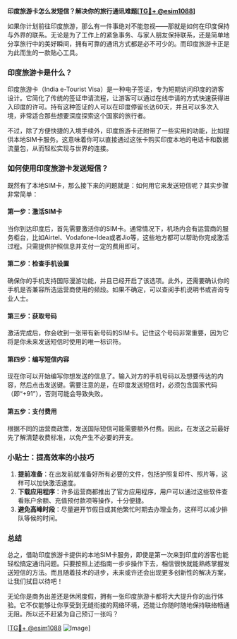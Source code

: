 **印度旅游卡怎么发短信？解决你的旅行通讯难题[[TG💪+ @esim1088](https://t.me/s/esim1088)]**

如果你计划前往印度旅游，那么有一件事绝对不能忽视——那就是如何在印度保持与外界的联系。无论是为了工作上的紧急事务、与家人朋友保持联系，还是简单地分享旅行中的美好瞬间，拥有可靠的通讯方式都是必不可少的。而印度旅游卡正是为此而生的一款贴心工具。

### 印度旅游卡是什么？

印度旅游卡（India e-Tourist Visa）是一种电子签证，专为短期访问印度的游客设计。它简化了传统的签证申请流程，让游客可以通过在线申请的方式快速获得进入印度的许可。持有这种签证的人可以在印度停留长达60天，并且可以多次入境，非常适合那些想要深度探索这个国家的旅行者。

不过，除了方便快捷的入境手续外，印度旅游卡还附带了一些实用的功能，比如提供本地SIM卡服务。这意味着你可以直接通过这张卡购买印度本地的电话卡和数据流量包，从而轻松实现与世界的连接。

### 如何使用印度旅游卡发送短信？

既然有了本地SIM卡，那么接下来的问题就是：如何用它来发送短信呢？其实步骤非常简单：

#### 第一步：激活SIM卡

当你到达印度后，首先需要激活你的SIM卡。通常情况下，机场内会有运营商的服务柜台，比如Airtel、Vodafone-Idea或者Jio等，这些地方都可以帮助你完成激活过程。只需提供护照信息并支付一定的费用即可。

#### 第二步：检查手机设置

确保你的手机支持国际漫游功能，并且已经开启了该选项。此外，还需要确认你的手机是否兼容所选运营商使用的频段。如果不确定，可以查阅手机说明书或咨询专业人士。

#### 第三步：获取号码

激活完成后，你会收到一张带有新号码的SIM卡。记住这个号码非常重要，因为它将是你未来发送短信时使用的唯一标识符。

#### 第四步：编写短信内容

现在你可以开始编写你想发送的信息了。输入对方的手机号码以及想要传达的内容，然后点击发送键。需要注意的是，在印度发送短信时，必须包含国家代码（即“+91”），否则可能会导致失败。

#### 第五步：支付费用

根据不同的运营商政策，发送国际短信可能需要额外付费。因此，在发送之前最好先了解清楚收费标准，以免产生不必要的开支。

### 小贴士：提高效率的小技巧

1. **提前准备**：在出发前就准备好所有必要的文件，包括护照复印件、照片等，这样可以加快激活速度。
2. **下载应用程序**：许多运营商都推出了官方应用程序，用户可以通过这些软件查看账户余额、充值预付款项等操作，十分便捷。
3. **避免高峰时段**：尽量避开节假日或其他繁忙时期去办理业务，这样可以减少排队等候的时间。

### 总结

总之，借助印度旅游卡提供的本地SIM卡服务，即使是第一次来到印度的游客也能轻松搞定通讯问题。只要按照上述指南一步步操作下去，相信很快就能熟练掌握发送短信的方法。而且随着技术的进步，未来或许还会出现更多创新性的解决方案，让我们拭目以待吧！

无论你是商务出差还是休闲度假，拥有一张印度旅游卡都将大大提升你的出行体验。它不仅能够让你享受到无缝衔接的网络环境，还能让你随时随地保持联络畅通无阻。所以还不赶紧为自己预订一张吗？

[[TG💪+ @esim1088](https://t.me/s/esim1088) ![Image](https://i.postimg.cc/4NQfJmqS/Snipaste-2025-05-13-00-14-12.png)]